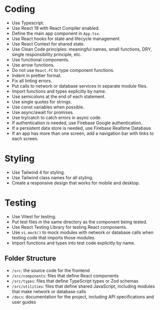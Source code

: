 # Coding

- Use Typescript.
- Use React 19 with React Compiler enabled.
- Define the main app component in `App.tsx`.
- Use React hooks for state and lifecycle management.
- Use React Context for shared state.
- Use Clean Code principles: meaningful names, small functions, DRY, single responsibility principle, etc.
- Use functional components.
- Use arrow functions.
- Do not use `React.FC` to type component functions.
- Indent in prettier format.
- Fix all linting errors.
- Put calls to network or database services in separate module files.
- Import functions and types explicitly by name.
- Use semicolons at the end of each statement.
- Use single quotes for strings.
- Use const variables when possible.
- Use async/await for promises.
- Use try/catch to catch errors in async code.
- If authentication is needed, use Firebase Google authentication.
- If a persistent data store is needed, use Firebase Realtime Database.
- If an app has more than one screen, add a navigation bar with links to each screen.

# Styling

- Use Tailwind 4 for styling.
- Use Tailwind class names for all styling.
- Create a responsive design that works for mobile and desktop.

# Testing

- Use Vitest for testing.
- Put test files in the same directory as the component being tested.
- Use React Testing Library for testing React components.
- Use `vi.mock()` to mock modules with network or database calls when testing code that imports those modules.
- Import functions and types into test code explicitly by name.

## Folder Structure

- `/src`: the source code for the frontend
- `/src/components`: files that define React components
- `/src/types`: files that define TypeScript types or Zod schemas
- `/src/utilities`: files that define shared JavaScript, including modules that make network or database calls
- `/docs`: documentation for the project, including API specifications and user guides
